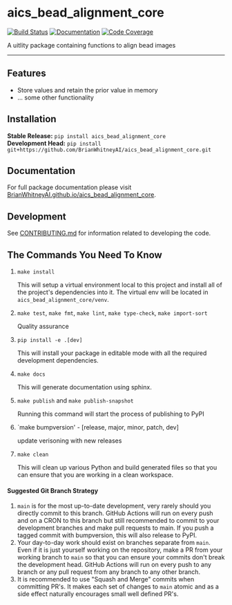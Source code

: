 # aics_bead_alignment_core

[![Build Status](https://github.com/BrianWhitneyAI/aics_bead_alignment_core/workflows/Build%20Main/badge.svg)](https://github.com/BrianWhitneyAI/aics_bead_alignment_core/actions)
[![Documentation](https://github.com/BrianWhitneyAI/aics_bead_alignment_core/workflows/Documentation/badge.svg)](https://BrianWhitneyAI.github.io/aics_bead_alignment_core/)
[![Code Coverage](https://codecov.io/gh/BrianWhitneyAI/aics_bead_alignment_core/branch/main/graph/badge.svg)](https://codecov.io/gh/BrianWhitneyAI/aics_bead_alignment_core)

A uitlity package containing functions to align bead images 

---
## Features

-   Store values and retain the prior value in memory
-   ... some other functionality

## Installation

**Stable Release:** `pip install aics_bead_alignment_core`<br>
**Development Head:** `pip install git+https://github.com/BrianWhitneyAI/aics_bead_alignment_core.git`

## Documentation

For full package documentation please visit [BrianWhitneyAI.github.io/aics_bead_alignment_core](https://BrianWhitneyAI.github.io/aics_bead_alignment_core).

## Development

See [CONTRIBUTING.md](CONTRIBUTING.md) for information related to developing the code.

## The Commands You Need To Know

1. `make install`

    This will setup a virtual environment local to this project and install all of the
    project's dependencies into it. The virtual env will be located in `aics_bead_alignment_core/venv`.

2. `make test`, `make fmt`, `make lint`, `make type-check`, `make import-sort`

    Quality assurance

3. `pip install -e .[dev]`

    This will install your package in editable mode with all the required development
    dependencies.

4. `make docs`

    This will generate documentation using sphinx. 

5. `make publish` and `make publish-snapshot`

    Running this command will start the process of publishing to PyPI

6. `make bumpversion' - [release, major, minor, patch, dev]
    
    update verisoning with new releases 

7. `make clean`

    This will clean up various Python and build generated files so that you can ensure
    that you are working in a clean workspace.



#### Suggested Git Branch Strategy

1. `main` is for the most up-to-date development, very rarely should you directly
   commit to this branch. GitHub Actions will run on every push and on a CRON to this
   branch but still recommended to commit to your development branches and make pull
   requests to main. If you push a tagged commit with bumpversion, this will also release to PyPI.
2. Your day-to-day work should exist on branches separate from `main`. Even if it is
   just yourself working on the repository, make a PR from your working branch to `main`
   so that you can ensure your commits don't break the development head. GitHub Actions
   will run on every push to any branch or any pull request from any branch to any other
   branch.
3. It is recommended to use "Squash and Merge" commits when committing PR's. It makes
   each set of changes to `main` atomic and as a side effect naturally encourages small
   well defined PR's.

